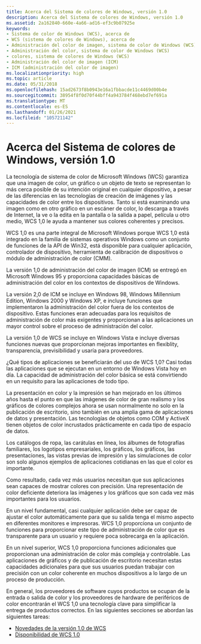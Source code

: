 ```yaml
---
title: Acerca del Sistema de colores de Windows, versión 1.0
description: Acerca del Sistema de colores de Windows, versión 1.0
ms.assetid: 2a162840-660e-4a66-ad16-ef3c9b07925e
keywords:
- Sistema de color de Windows (WCS), acerca de
- WCS (sistema de colores de Windows), acerca de
- Administración del color de imagen, sistema de color de Windows (WCS)
- Administración del color, sistema de color de Windows (WCS)
- colores, sistema de colores de Windows (WCS)
- Administración del color de imagen (ICM)
- ICM (administración del color de imagen)
ms.localizationpriority: high
ms.topic: article
ms.date: 05/31/2018
ms.openlocfilehash: 15ad2673f8b0943e16a1fbbacde11c4469d00b4e
ms.sourcegitcommit: 38954f8f0d70f44bff4a943784f468ebd7ef691a
ms.translationtype: MT
ms.contentlocale: es-ES
ms.lasthandoff: 01/26/2021
ms.locfileid: "105721142"
---
```

# <a name="about-windows-color-system-version-10"></a>Acerca del Sistema de colores de Windows, versión 1.0

La tecnología de sistema de color de Microsoft Windows (WCS) garantiza que una imagen de color, un gráfico o un objeto de texto se representan lo más cerca posible de su intención original en cualquier dispositivo, a pesar de las diferencias en las tecnologías de creación de imágenes y las capacidades de color entre los dispositivos. Tanto si está examinando una imagen como en otro gráfico en un escáner de color, lo descarga a través de Internet, la ve o la edita en la pantalla o la salida a papel, película u otro medio, WCS 1,0 le ayuda a mantener sus colores coherentes y precisos.

WCS 1,0 es una parte integral de Microsoft Windows porque WCS 1,0 está integrado en la familia de sistemas operativos Windows como un conjunto de funciones de la API de Win32, está disponible para cualquier aplicación, controlador de dispositivo, herramienta de calibración de dispositivos o módulo de administración de color (CMM).

La versión 1,0 de administración del color de imagen (ICM) se entregó en Microsoft Windows 95 y proporciona capacidades básicas de administración del color en los contextos de dispositivos de Windows.

La versión 2,0 de ICM se incluye en Windows 98, Windows Millennium Edition, Windows 2000 y Windows XP, e incluye funciones que implementaron la administración del color fuera de los contextos de dispositivo. Estas funciones eran adecuadas para los requisitos de administración de color más exigentes y proporcionan a las aplicaciones un mayor control sobre el proceso de administración del color.

La versión 1,0 de WCS se incluye en Windows Vista e incluye diversas funciones nuevas que proporcionan mejoras importantes en flexiblity, transparencia, previsibilidad y usaría para proveedores.

¿Qué tipos de aplicaciones se beneficiarán del uso de WCS 1,0? Casi todas las aplicaciones que se ejecutan en un entorno de Windows Vista hoy en día. La capacidad de administración del color básica se está convirtiendo en un requisito para las aplicaciones de todo tipo.

La presentación en color y la impresión se han mejorado en los últimos años hasta el punto en que las imágenes de color de gran realismo y los gráficos de colores complejos ahora se usan normalmente no solo en la publicación de escritorio, sino también en una amplia gama de aplicaciones de datos y presentación. Las tecnologías de objetos como COM y ActiveX tienen objetos de color incrustados prácticamente en cada tipo de espacio de datos.

Los catálogos de ropa, las carátulas en línea, los álbumes de fotografías familiares, los logotipos empresariales, los gráficos, los gráficos, las presentaciones, las vistas previas de impresión y las simulaciones de color son solo algunos ejemplos de aplicaciones cotidianas en las que el color es importante.

Como resultado, cada vez más usuarios necesitan que sus aplicaciones sean capaces de mostrar colores con precisión. Una representación de color deficiente deteriora las imágenes y los gráficos que son cada vez más importantes para los usuarios.

En un nivel fundamental, casi cualquier aplicación debe ser capaz de ajustar el color automáticamente para que su salida tenga el mismo aspecto en diferentes monitores e impresoras. WCS 1,0 proporciona un conjunto de funciones para proporcionar este tipo de administración de color que es transparente para un usuario y requiere poca sobrecarga en la aplicación.

En un nivel superior, WCS 1,0 proporciona funciones adicionales que proporcionan una administración de color más compleja y controlable. Las aplicaciones de gráficos y de publicación de escritorio necesitan estas capacidades adicionales para que sus usuarios puedan trabajar con precisión con un color coherente en muchos dispositivos a lo largo de un proceso de producción.

En general, los proveedores de software cuyos productos se ocupan de la entrada o salida de color y los proveedores de hardware de periféricos de color encontrarán el WCS 1,0 una tecnología clave para simplificar la entrega de productos correctos. En las siguientes secciones se abordan las siguientes tareas:

-   [Novedades de la versión 1.0 de WCS](what-s-new-in-version-1-0-of-wcs.md)
-   [Disponibilidad de WCS 1.0](wcs-1-0-availability.md)

 

 





